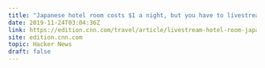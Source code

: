 ```yaml
---
title: "Japanese hotel room costs $1 a night, but you have to livestream your stay"
date: 2019-11-24T03:04:36Z
link: https://edition.cnn.com/travel/article/livestream-hotel-room-japan-intl-hnk/index.html?utm_medium=RSS&utm_source=hune
site: edition.cnn.com
topic: Hacker News
draft: false
---
```

